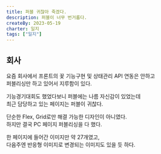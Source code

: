 ```yaml
---
title: 퍼블 귀찮아 죽겠다.
description: 퍼블이 너무 번거롭다.
createBy: 2023-05-19
charter: 일지
tags: ["일지"]
---
```


## 회사

요즘 회사에서 프론트의 꽃 기능구현 및 상태관리 API 연동은 안하고  
퍼블리싱만 하고 있어서 지루함이 있다.

기능경기대회도 했었다보니 퍼블에는 나름 자신감이 있었는데  
최근 담당하고 있는 페이지는 퍼블이 귀찮다.

단순한 Flex, Grid로만 해결 가능한 디자인이 아니였다.  
하지만 결국 PC 페이지 퍼블리싱을 다 했다.

한 페이지에 들어간 이미지만 약 27개였고,  
다음주엔 반응형 이미지로 변경되는 이미지도 있을 듯 하다.
